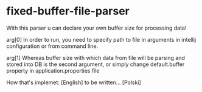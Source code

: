 # fixed-buffer-file-parser

With this parser u can declare your own buffer size for processing data!

arg[0] In order to run, you need to specify path to file in arguments in intellij configuration or from command line.

arg[1] Whereas buffer size with which data from file will be parsing and stored into DB is the second argument, or simply change default.buffer property in application.properties file

How that's implemet:
[English] to be written...
[Polski] 
